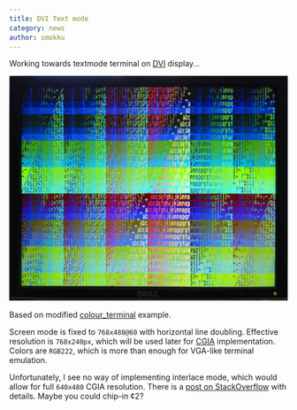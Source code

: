 ```yaml
---
title: DVI Text mode
category: news
author: smokku
---
```


Working towards textmode terminal on [DVI][2] display…

![DVI text mode on monitor](/images/2024-03-20_DVI_TextMode.png)

Based on modified [colour_terminal][1] example.

Screen mode is fixed to `768x480@60` with horizontal line doubling. Effective resolution is `768x240px`, which will be used later for [CGIA][3] implementation. Colors are `RGB222`, which is more than enough for VGA-like terminal emulation.

Unfortunately, I see no way of implementing interlace mode, which would allow for full `640x480` CGIA resolution.
There is a [post on StackOverflow][4] with details. Maybe you could chip-in ¢2?

[1]: https://github.com/Wren6991/PicoDVI/blob/master/software/apps/colour_terminal/main.c
[2]: https://en.wikipedia.org/wiki/Digital_Visual_Interface
[3]: https://github.com/X65/X65/wiki/CGIA
[4]: https://stackoverflow.com/questions/78188354/picodvi-interlace-generation
